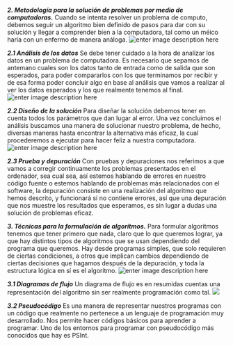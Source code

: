 
***2. Metodología para la solución de problemas por medio de computadoras.***
Cuando se intenta resolver un problema de computo, debemos seguir un algoritmo bien definido de pasos para dar con su solución y llegar a comprender bien a la computadora, tal como un méico haría con un enfermo de manera análoga. 
![enter image description here](https://www.jing.fm/clipimg/detail/118-1182729_black-and-white-stock-sick-computer-take-care.png)

***2.1 Análisis de los datos***
Se debe tener cuidado a la hora de analizar los datos en un problema de computadora. Es necesario que sepamos de antemano cuales son los datos tanto de entrada como de salida que son esperados, para poder compararlos con los que terminamos por recibir y de esa forma poder concluir algo en base al análisis que vamos a realizar al ver los datos esperados y los que realmente tenemos al final.
![enter image description here](https://blogs.iadb.org/conocimiento-abierto/wp-content/uploads/sites/10/2017/05/Big-Data-Analysis-MOOC-banner.jpg)

***2.2 Diseño de la solución***
Para diseñar la solución debemos tener en cuenta todos los parámetros que dan lugar al error. Una vez concluimos el análisis buscamos una manera de solucionar nuestro problema, de hecho, diversas maneras hasta encontrar la alternativa más eficaz, la cual procederemos a ejecutar para hacer feliz a nuestra computadora.
![enter image description here](https://previews.123rf.com/images/yupiramos/yupiramos1704/yupiramos170416135/76543223-icono-de-dibujos-animados-de-computadora-feliz-sobre-fondo-blanco-dise%C3%B1o-colorido-ilustraci%C3%B3n-vectorial.jpg)

***2.3 Prueba y depuración***
Con pruebas y depuraciones nos referimos a que vamos a corregir continuamente los problemas presentados en el ordenador, sea cual sea, así estemos hablando de errores en nuestro código fuente o estemos hablando de problemas más relacionados con el software, la depuración consiste en una realización del algoritmo que hemos descrito, y funcionará si no contiene errores, así que una depuración que nos muestre los resultados que esperamos, es sin lugar a dudas una solución de problemas eficaz.

***3. Técnicas para la formulación de algoritmos.***
Para formular algoritmos tenemos que tener primero que nada, claro que lo que queremos lograr, ya que hay distintos tipos de algoritmos que se usan dependiendo del programa que queremos. Hay desde programas simples, que solo requieren de ciertas condiciones, a otros que implican cambios dependiendo de ciertas decisiones que hagamos después de la depuración, y toda la estructura lógica en sí es el algoritmo.
![enter image description here](http://cioal.com/wp-content/uploads/sites/2/2017/03/algoritmos-1_1.jpg)

***3.1 Diagramas de flujo***
Un diagrama de flujo es en resumidas cuentas una representación del algoritmo sin ser realmente programación como tal.
![](https://d2slcw3kip6qmk.cloudfront.net/marketing/pages/chart/seo/workflow/discovery/featured.svg)

***3.2 Pseudocódigo***
Es una manera de representar nuestros programas con un código que realmente no pertenece a un lenguaje de programación muy desarrollado. Nos permite hacer códigos básicos para aprender a programar. Uno de los entornos para programar con pseudocódigo más conocidos que hay es PSInt.
